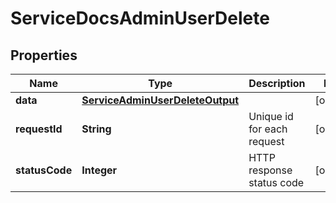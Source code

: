 

# ServiceDocsAdminUserDelete


## Properties

| Name | Type | Description | Notes |
|------------ | ------------- | ------------- | -------------|
|**data** | [**ServiceAdminUserDeleteOutput**](ServiceAdminUserDeleteOutput.md) |  |  [optional] |
|**requestId** | **String** | Unique id for each request |  [optional] |
|**statusCode** | **Integer** | HTTP response status code |  [optional] |



